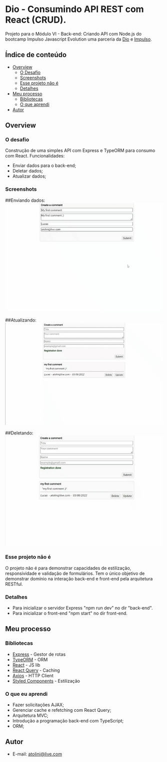 # Dio - Consumindo API REST com React (CRUD). 

Projeto para o Módulo VI - Back-end: Criando API com Node.js do bootcamp Impulso Javascript Evolution uma parceria da [Dio](https://www.dio.me/) e [Impulso](https://impulso.network/). 

## Índice de conteúdo

- [Overview](#overview)
  - [O Desafio](#o-desafio)
  - [Screenshots](#screenshots)
  - [Esse projeto não é](#esse-projeto-não-é)
  - [Detalhes](#detalhes)
- [Meu processo](#meu-processo)
  - [Bibliotecas](#bibliotecas)
  - [O que aprendi](#o-que-aprendi)
- [Autor](#autor)

## Overview

### O desafio

Construção de uma simples API com Express e TypeORM para consumo com React. Funcionalidades: 

- Enviar dados para o back-end; 
- Deletar dados;
- Atualizar dados; 

### Screenshots

##Enviando dados:
![](./making-comment.gif)

##Atualizando:
![](./update-comment.gif)

##Deletando:
![](./delete-comment.gif)

### Esse projeto não é

O projeto não é para demonstrar capacidades de estilização, responsividade e validação de formulários. Tem o único objetivo de demonstrar domínio na interação back-end e front-end pela arquitetura RESTful.

### Detalhes

- Para inicializar o servidor Express "npm run dev" no dir "back-end". 
- Para inicializar o front-end "npm start" no dir front-end. 

## Meu processo

### Bibliotecas

- [Express](http://expressjs.com/pt-br/) - Gestor de rotas
- [TypeORM](https://typeorm.io/) - ORM
- [React](https://reactjs.org/) - JS lib
- [React Query](https://tanstack.com/query/v4/?from=reactQueryV3&original=https://react-query-v3.tanstack.com/) - Caching
- [Axios](https://axios-http.com/ptbr/docs/intro) - HTTP Client
- [Styled Components](https://styled-components.com/) - Estilização

### O que eu aprendi

- Fazer solicitações AJAX; 
- Gerenciar cache e refetching com React Query;
- Arquitetura MVC;
- Introdução a programação back-end com TypeScript;
- ORM;

## Autor

- E-mail: <atolini@live.com>

